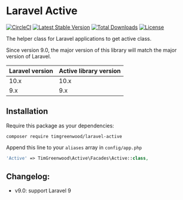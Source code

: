 Laravel Active
======
[![CircleCI](https://circleci.com/gh/timgreenwood/laravel-active/tree/main.svg?style=shield)](https://circleci.com/gh/timgreenwood/laravel-active/tree/main)
[![Latest Stable Version](https://poser.pugx.org/timgreenwood/laravel-active/v/stable.svg)](https://packagist.org/packages/timgreenwood/laravel-active)
[![Total Downloads](https://poser.pugx.org/timgreenwood/laravel-active/downloads.svg)](https://packagist.org/packages/timgreenwood/laravel-active)
[![License](https://poser.pugx.org/timgreenwood/laravel-active/license.svg)](https://packagist.org/packages/timgreenwood/laravel-active)

The helper class for Laravel applications to get active class.

Since version 9.0, the major version of this library will match the major version of Laravel.

| Laravel version | Active library version |
|-----------------|------------------------|
| 10.x            | 10.x                   |
| 9.x             | 9.x                    |

## Installation

Require this package as your dependencies:

```
composer require timgreenwood/laravel-active
```

Append this line to your `aliases` array in `config/app.php`

```php
'Active' => TimGreenwood\Active\Facades\Active::class,
```

## Changelog:

* v9.0: support Laravel 9
